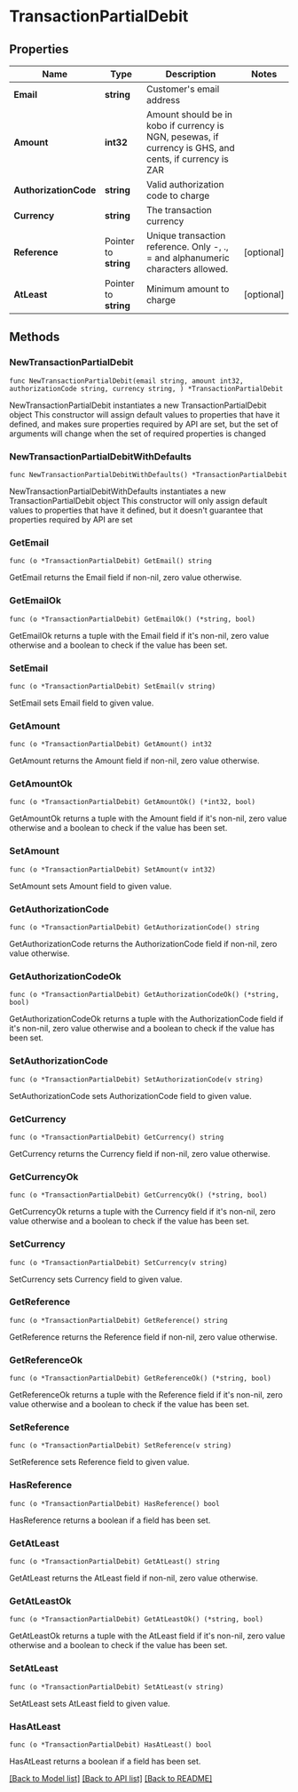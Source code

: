 # TransactionPartialDebit

## Properties

Name | Type | Description | Notes
------------ | ------------- | ------------- | -------------
**Email** | **string** | Customer&#39;s email address | 
**Amount** | **int32** | Amount should be in kobo if currency is NGN, pesewas, if currency is GHS, and cents, if currency is ZAR | 
**AuthorizationCode** | **string** | Valid authorization code to charge | 
**Currency** | **string** | The transaction currency | 
**Reference** | Pointer to **string** | Unique transaction reference. Only -, ., &#x3D; and alphanumeric characters allowed. | [optional] 
**AtLeast** | Pointer to **string** | Minimum amount to charge | [optional] 

## Methods

### NewTransactionPartialDebit

`func NewTransactionPartialDebit(email string, amount int32, authorizationCode string, currency string, ) *TransactionPartialDebit`

NewTransactionPartialDebit instantiates a new TransactionPartialDebit object
This constructor will assign default values to properties that have it defined,
and makes sure properties required by API are set, but the set of arguments
will change when the set of required properties is changed

### NewTransactionPartialDebitWithDefaults

`func NewTransactionPartialDebitWithDefaults() *TransactionPartialDebit`

NewTransactionPartialDebitWithDefaults instantiates a new TransactionPartialDebit object
This constructor will only assign default values to properties that have it defined,
but it doesn't guarantee that properties required by API are set

### GetEmail

`func (o *TransactionPartialDebit) GetEmail() string`

GetEmail returns the Email field if non-nil, zero value otherwise.

### GetEmailOk

`func (o *TransactionPartialDebit) GetEmailOk() (*string, bool)`

GetEmailOk returns a tuple with the Email field if it's non-nil, zero value otherwise
and a boolean to check if the value has been set.

### SetEmail

`func (o *TransactionPartialDebit) SetEmail(v string)`

SetEmail sets Email field to given value.


### GetAmount

`func (o *TransactionPartialDebit) GetAmount() int32`

GetAmount returns the Amount field if non-nil, zero value otherwise.

### GetAmountOk

`func (o *TransactionPartialDebit) GetAmountOk() (*int32, bool)`

GetAmountOk returns a tuple with the Amount field if it's non-nil, zero value otherwise
and a boolean to check if the value has been set.

### SetAmount

`func (o *TransactionPartialDebit) SetAmount(v int32)`

SetAmount sets Amount field to given value.


### GetAuthorizationCode

`func (o *TransactionPartialDebit) GetAuthorizationCode() string`

GetAuthorizationCode returns the AuthorizationCode field if non-nil, zero value otherwise.

### GetAuthorizationCodeOk

`func (o *TransactionPartialDebit) GetAuthorizationCodeOk() (*string, bool)`

GetAuthorizationCodeOk returns a tuple with the AuthorizationCode field if it's non-nil, zero value otherwise
and a boolean to check if the value has been set.

### SetAuthorizationCode

`func (o *TransactionPartialDebit) SetAuthorizationCode(v string)`

SetAuthorizationCode sets AuthorizationCode field to given value.


### GetCurrency

`func (o *TransactionPartialDebit) GetCurrency() string`

GetCurrency returns the Currency field if non-nil, zero value otherwise.

### GetCurrencyOk

`func (o *TransactionPartialDebit) GetCurrencyOk() (*string, bool)`

GetCurrencyOk returns a tuple with the Currency field if it's non-nil, zero value otherwise
and a boolean to check if the value has been set.

### SetCurrency

`func (o *TransactionPartialDebit) SetCurrency(v string)`

SetCurrency sets Currency field to given value.


### GetReference

`func (o *TransactionPartialDebit) GetReference() string`

GetReference returns the Reference field if non-nil, zero value otherwise.

### GetReferenceOk

`func (o *TransactionPartialDebit) GetReferenceOk() (*string, bool)`

GetReferenceOk returns a tuple with the Reference field if it's non-nil, zero value otherwise
and a boolean to check if the value has been set.

### SetReference

`func (o *TransactionPartialDebit) SetReference(v string)`

SetReference sets Reference field to given value.

### HasReference

`func (o *TransactionPartialDebit) HasReference() bool`

HasReference returns a boolean if a field has been set.

### GetAtLeast

`func (o *TransactionPartialDebit) GetAtLeast() string`

GetAtLeast returns the AtLeast field if non-nil, zero value otherwise.

### GetAtLeastOk

`func (o *TransactionPartialDebit) GetAtLeastOk() (*string, bool)`

GetAtLeastOk returns a tuple with the AtLeast field if it's non-nil, zero value otherwise
and a boolean to check if the value has been set.

### SetAtLeast

`func (o *TransactionPartialDebit) SetAtLeast(v string)`

SetAtLeast sets AtLeast field to given value.

### HasAtLeast

`func (o *TransactionPartialDebit) HasAtLeast() bool`

HasAtLeast returns a boolean if a field has been set.


[[Back to Model list]](../README.md#documentation-for-models) [[Back to API list]](../README.md#documentation-for-api-endpoints) [[Back to README]](../README.md)


